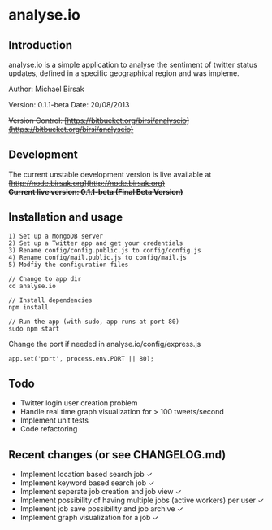 # analyse.io
## Introduction
analyse.io is a simple application to analyse the sentiment of twitter status updates, defined in a specific geographical region and was impleme.

Author: Michael Birsak  

Version: 0.1.1-beta
Date: 20/08/2013

~~Version Control: [https://bitbucket.org/birsi/analyseio](https://bitbucket.org/birsi/analyseio)~~

## Development
The current unstable development version is live available at  
~~[http://node.birsak.org](http://node.birsak.org)  
**Current live version: 0.1.1-beta (Final Beta Version)**~~

## Installation and usage
    1) Set up a MongoDB server
    2) Set up a Twitter app and get your credentials
    3) Rename config/config.public.js to config/config.js
    4) Rename config/mail.public.js to config/mail.js
    5) Modfiy the configuration files

    // Change to app dir
    cd analyse.io

    // Install dependencies
    npm install

    // Run the app (with sudo, app runs at port 80)
    sudo npm start

Change the port if needed in analyse.io/config/express.js

    app.set('port', process.env.PORT || 80);

## Todo
* Twitter login user creation problem
* Handle real time graph visualization for > 100 tweets/second
* Implement unit tests
* Code refactoring

## Recent changes (or see CHANGELOG.md)
* Implement location based search job ✓
* Implement keyword based search job ✓
* Implement seperate job creation and job view ✓
* Implement possibility of having multiple jobs (active workers) per user ✓
* Implement job save possibility and job archive ✓
* Implement graph visualization for a job ✓
